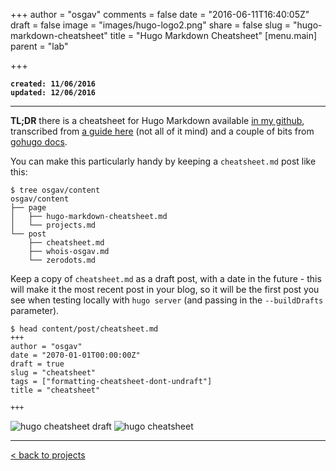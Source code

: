+++
author = "osgav"
comments = false
date = "2016-06-11T16:40:05Z"
draft = false
image = "images/hugo-logo2.png"
share = false
slug = "hugo-markdown-cheatsheet"
title = "Hugo Markdown Cheatsheet"
[menu.main]
parent = "lab"

+++

**`created: 11/06/2016`**<br />
**`updated: 12/06/2016`**

---

**TL;DR** there is a cheatsheet for Hugo Markdown available [in my github](https://raw.githubusercontent.com/osgav/osgav-source/master/content/post/cheatsheet.md), transcribed from [a guide here](https://sourceforge.net/p/hugo-generator/wiki/markdown_syntax/) (not all of it mind) and a couple of bits from [gohugo docs](https://gohugo.io/overview/introduction/).

You can make this particularly handy by keeping a `cheatsheet.md` post like this:

```
$ tree osgav/content
osgav/content
├── page
│   ├── hugo-markdown-cheatsheet.md 
│   └── projects.md
└── post
    ├── cheatsheet.md 
    ├── whois-osgav.md
    └── zerodots.md
```

Keep a copy of `cheatsheet.md` as a draft post, with a date in the future - this will make it the most recent post in your blog, so it will be the first post you see when testing locally with `hugo server` (and passing in the `--buildDrafts` parameter).

```
$ head content/post/cheatsheet.md
+++
author = "osgav"
date = "2070-01-01T00:00:00Z"
draft = true
slug = "cheatsheet"
tags = ["formatting-cheatsheet-dont-undraft"]
title = "cheatsheet"

+++
```
![hugo cheatsheet draft](/images/hugo_cheatsheet_draft.png)
![hugo cheatsheet](/images/hugo_cheatsheet.png)

---

[< back to projects](/page/projects.html)

